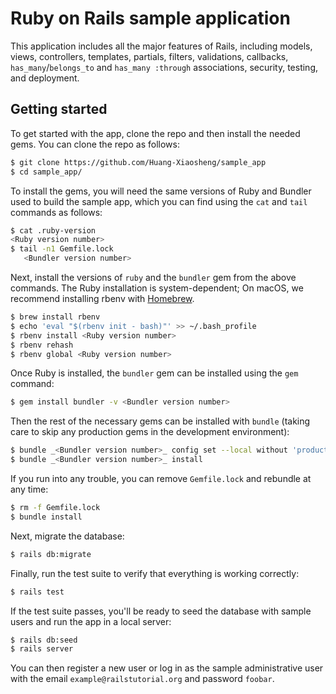 # Ruby on Rails sample application

This application includes all the major features of Rails, including models, views, controllers, templates, partials, filters, validations, callbacks, `has_many`/`belongs_to` and `has_many :through` associations, security, testing, and deployment.

## Getting started

To get started with the app, clone the repo and then install the needed gems. You can clone the repo as follows:

```bash
$ git clone https://github.com/Huang-Xiaosheng/sample_app
$ cd sample_app/
```

To install the gems, you will need the same versions of Ruby and Bundler used to build the sample app, which you can find using the `cat` and `tail` commands as follows:

```bash
$ cat .ruby-version
<Ruby version number>
$ tail -n1 Gemfile.lock
   <Bundler version number>
```

Next, install the versions of `ruby` and the `bundler` gem from the above commands. The Ruby installation is system-dependent; On macOS, we recommend installing rbenv with [Homebrew](https://brew.sh/).

```bash
$ brew install rbenv
$ echo 'eval "$(rbenv init - bash)"' >> ~/.bash_profile
$ rbenv install <Ruby version number>
$ rbenv rehash
$ rbenv global <Ruby version number>
```

Once Ruby is installed, the `bundler` gem can be installed using the `gem` command:

```bash
$ gem install bundler -v <Bundler version number>
```

Then the rest of the necessary gems can be installed with `bundle` (taking care to skip any production gems in the development environment):

```bash
$ bundle _<Bundler version number>_ config set --local without 'production'
$ bundle _<Bundler version number>_ install
```

If you run into any trouble, you can remove `Gemfile.lock` and rebundle at any time:

```bash
$ rm -f Gemfile.lock
$ bundle install
```

Next, migrate the database:

```bash
$ rails db:migrate
```

Finally, run the test suite to verify that everything is working correctly:

```bash
$ rails test
```

If the test suite passes, you'll be ready to seed the database with sample users and run the app in a local server:

```bash
$ rails db:seed
$ rails server
```

You can then register a new user or log in as the sample administrative user with the email `example@railstutorial.org` and password `foobar`.
